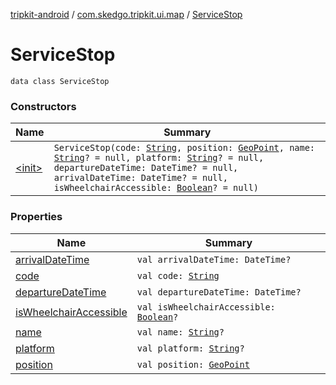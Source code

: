 [tripkit-android](../../index.md) / [com.skedgo.tripkit.ui.map](../index.md) / [ServiceStop](./index.md)

# ServiceStop

`data class ServiceStop`

### Constructors

| Name | Summary |
|---|---|
| [&lt;init&gt;](-init-.md) | `ServiceStop(code: `[`String`](https://kotlinlang.org/api/latest/jvm/stdlib/kotlin/-string/index.html)`, position: `[`GeoPoint`](../../skedgo.tripkit.location/-geo-point/index.md)`, name: `[`String`](https://kotlinlang.org/api/latest/jvm/stdlib/kotlin/-string/index.html)`? = null, platform: `[`String`](https://kotlinlang.org/api/latest/jvm/stdlib/kotlin/-string/index.html)`? = null, departureDateTime: DateTime? = null, arrivalDateTime: DateTime? = null, isWheelchairAccessible: `[`Boolean`](https://kotlinlang.org/api/latest/jvm/stdlib/kotlin/-boolean/index.html)`? = null)` |

### Properties

| Name | Summary |
|---|---|
| [arrivalDateTime](arrival-date-time.md) | `val arrivalDateTime: DateTime?` |
| [code](code.md) | `val code: `[`String`](https://kotlinlang.org/api/latest/jvm/stdlib/kotlin/-string/index.html) |
| [departureDateTime](departure-date-time.md) | `val departureDateTime: DateTime?` |
| [isWheelchairAccessible](is-wheelchair-accessible.md) | `val isWheelchairAccessible: `[`Boolean`](https://kotlinlang.org/api/latest/jvm/stdlib/kotlin/-boolean/index.html)`?` |
| [name](name.md) | `val name: `[`String`](https://kotlinlang.org/api/latest/jvm/stdlib/kotlin/-string/index.html)`?` |
| [platform](platform.md) | `val platform: `[`String`](https://kotlinlang.org/api/latest/jvm/stdlib/kotlin/-string/index.html)`?` |
| [position](position.md) | `val position: `[`GeoPoint`](../../skedgo.tripkit.location/-geo-point/index.md) |
